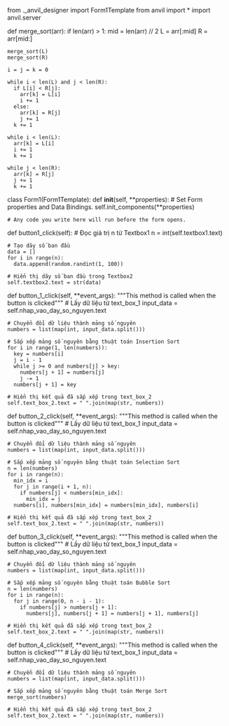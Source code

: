 from ._anvil_designer import Form1Template
from anvil import *
import anvil.server


def merge_sort(arr):
  if len(arr) > 1:
    mid = len(arr) // 2
    L = arr[:mid]
    R = arr[mid:]

    merge_sort(L)
    merge_sort(R)

    i = j = k = 0

    while i < len(L) and j < len(R):
      if L[i] < R[j]:
        arr[k] = L[i]
        i += 1
      else:
        arr[k] = R[j]
        j += 1
      k += 1

    while i < len(L):
      arr[k] = L[i]
      i += 1
      k += 1

    while j < len(R):
      arr[k] = R[j]
      j += 1
      k += 1


class Form1(Form1Template):
  def __init__(self, **properties):
    # Set Form properties and Data Bindings.
    self.init_components(**properties)

    # Any code you write here will run before the form opens.

  def button1_click(self):
    # Đọc giá trị n từ Textbox1
    n = int(self.textbox1.text)

    # Tạo dãy số ban đầu
    data = []
    for i in range(n):
      data.append(random.randint(1, 100))

    # Hiển thị dãy số ban đầu trong Textbox2
    self.textbox2.text = str(data)

  def button_1_click(self, **event_args):
    """This method is called when the button is clicked"""
    # Lấy dữ liệu từ text_box_1
    input_data = self.nhap_vao_day_so_nguyen.text

    # Chuyển đổi dữ liệu thành mảng số nguyên
    numbers = list(map(int, input_data.split()))

    # Sắp xếp mảng số nguyên bằng thuật toán Insertion Sort
    for i in range(1, len(numbers)):
      key = numbers[i]
      j = i - 1
      while j >= 0 and numbers[j] > key:
        numbers[j + 1] = numbers[j]
        j -= 1
      numbers[j + 1] = key

    # Hiển thị kết quả đã sắp xếp trong text_box_2
    self.text_box_2.text = " ".join(map(str, numbers))

  def button_2_click(self, **event_args):
    """This method is called when the button is clicked"""
    # Lấy dữ liệu từ text_box_1
    input_data = self.nhap_vao_day_so_nguyen.text

    # Chuyển đổi dữ liệu thành mảng số nguyên
    numbers = list(map(int, input_data.split()))

    # Sắp xếp mảng số nguyên bằng thuật toán Selection Sort
    n = len(numbers)
    for i in range(n):
      min_idx = i
      for j in range(i + 1, n):
        if numbers[j] < numbers[min_idx]:
          min_idx = j
      numbers[i], numbers[min_idx] = numbers[min_idx], numbers[i]

    # Hiển thị kết quả đã sắp xếp trong text_box_2
    self.text_box_2.text = " ".join(map(str, numbers))

  def button_3_click(self, **event_args):
    """This method is called when the button is clicked"""
    # Lấy dữ liệu từ text_box_1
    input_data = self.nhap_vao_day_so_nguyen.text

    # Chuyển đổi dữ liệu thành mảng số nguyên
    numbers = list(map(int, input_data.split()))

    # Sắp xếp mảng số nguyên bằng thuật toán Bubble Sort
    n = len(numbers)
    for i in range(n):
      for j in range(0, n - i - 1):
        if numbers[j] > numbers[j + 1]:
          numbers[j], numbers[j + 1] = numbers[j + 1], numbers[j]

    # Hiển thị kết quả đã sắp xếp trong text_box_2
    self.text_box_2.text = " ".join(map(str, numbers))

  def button_4_click(self, **event_args):
    """This method is called when the button is clicked"""
    # Lấy dữ liệu từ text_box_1
    input_data = self.nhap_vao_day_so_nguyen.text

    # Chuyển đổi dữ liệu thành mảng số nguyên
    numbers = list(map(int, input_data.split()))

    # Sắp xếp mảng số nguyên bằng thuật toán Merge Sort
    merge_sort(numbers)

    # Hiển thị kết quả đã sắp xếp trong text_box_2
    self.text_box_2.text = " ".join(map(str, numbers))
